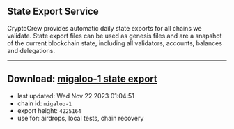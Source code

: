 ## State Export Service
CryptoCrew provides automatic daily state exports for all chains we validate. State export files can be used as genesis files and are a snapshot of the current blockchain state, including all validators, accounts, balances and delegations.

---
**Download: [migaloo-1 state export](https://dl.ccvalidators.com/SERVICE/migaloo/migaloo-1_export_4225164.json)**
---

- last updated: Wed Nov 22 2023 01:04:51
- chain id: `migaloo-1`
- export height: `4225164`
- use for: airdrops, local tests, chain recovery
